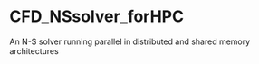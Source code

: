 # CFD_NSsolver_forHPC
An N-S solver running parallel in distributed and shared memory architectures
